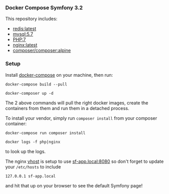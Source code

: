 ### Docker Compose Symfony 3.2

This repository includes:

- [redis:latest](https://hub.docker.com/_/redis/)
- [mysql:5.7](https://hub.docker.com/_/mysql/)
- [PHP:7](https://hub.docker.com/_/php/)
- [nginx:latest](https://hub.docker.com/_/nginx/)
- [composer/composer:alpine](https://hub.docker.com/r/composer/composer/)

### Setup

Install [docker-compose](https://docs.docker.com/compose/install/) on your machine, then run:

```
docker-compose build --pull

docker-composer up -d
```

The 2 above commands will pull the right docker images, create the containers from them and run them in a detached process.

To install your vendor, simply run `composer install` from your composer container:

```
docker-compose run composer install
```

```
docker logs -f php|nginx
```

to look up the logs.

The nginx [vhost](nginx/vhost.conf) is setup to use [sf-app.local:8080](http://sf-app.local:8080) so don't forget to update your `/etc/hosts` to include

```
127.0.0.1 sf-app.local
```

and hit that up on your browser to see the default Symfony page!
